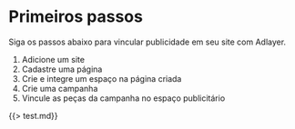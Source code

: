 # Primeiros passos
Siga os passos abaixo para vincular publicidade em seu site com Adlayer.

1. Adicione um site
2. Cadastre uma página
3. Crie e integre um espaço na página criada
4. Crie uma campanha
5. Vincule as peças da campanha no espaço publicitário

{{> test.md}}